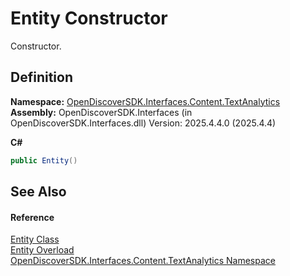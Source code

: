 # Entity Constructor


Constructor.



## Definition
**Namespace:** <a href="12331b25-bce3-6a9b-929b-46b5cf49471c">OpenDiscoverSDK.Interfaces.Content.TextAnalytics</a>  
**Assembly:** OpenDiscoverSDK.Interfaces (in OpenDiscoverSDK.Interfaces.dll) Version: 2025.4.4.0 (2025.4.4)

**C#**
``` C#
public Entity()
```



## See Also


#### Reference
<a href="75bf3100-d4b4-0098-46f5-b953923776a9">Entity Class</a>  
<a href="03b06efe-658e-d6c6-88fe-8abb56b226cb">Entity Overload</a>  
<a href="12331b25-bce3-6a9b-929b-46b5cf49471c">OpenDiscoverSDK.Interfaces.Content.TextAnalytics Namespace</a>  
